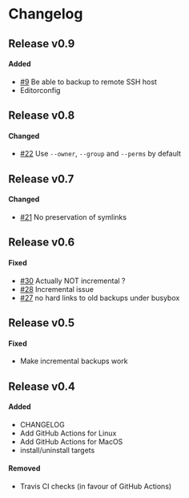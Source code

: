 # Changelog


## Release v0.9

#### Added
- [#9](https://github.com/cytopia/linux-timemachine/issues/9) Be able to backup to remote SSH host
- Editorconfig


## Release v0.8

#### Changed
- [#22](https://github.com/cytopia/linux-timemachine/issues/22) Use `--owner`, `--group` and `--perms` by default


## Release v0.7

#### Changed
- [#21](https://github.com/cytopia/linux-timemachine/issues/21) No preservation of symlinks


## Release v0.6

#### Fixed
- [#30](https://github.com/cytopia/linux-timemachine/issues/30) Actually NOT incremental ?
- [#28](https://github.com/cytopia/linux-timemachine/issues/28) Incremental issue
- [#27](https://github.com/cytopia/linux-timemachine/issues/27) no hard links to old backups under busybox


## Release v0.5

#### Fixed
- Make incremental backups work


## Release v0.4

#### Added
- CHANGELOG
- Add GitHub Actions for Linux
- Add GitHub Actions for MacOS
- install/uninstall targets

#### Removed
- Travis CI checks (in favour of GitHub Actions)
